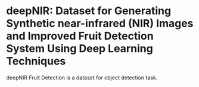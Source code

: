# deepNIR: Dataset for Generating Synthetic near-infrared (NIR) Images and Improved Fruit Detection System Using Deep Learning Techniques

deepNIR Fruit Detection is a dataset for object detection task.